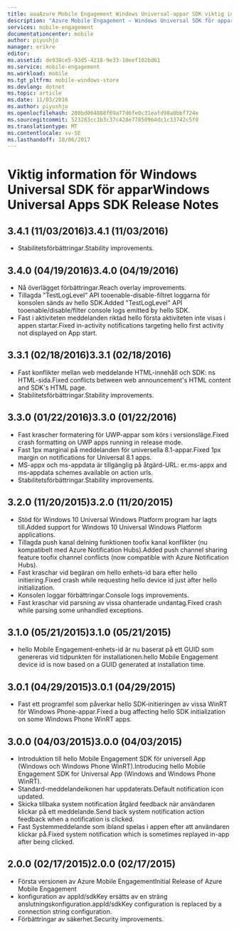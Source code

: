 ```yaml
---
title: aaaAzure Mobile Engagement Windows Universal-appar SDK viktig information | Microsoft Docs
description: "Azure Mobile Engagement – Windows Universal SDK för appar viktig information"
services: mobile-engagement
documentationcenter: mobile
author: piyushjo
manager: erikre
editor: 
ms.assetid: de938ce5-93d5-4218-9e33-10eef102bd61
ms.service: mobile-engagement
ms.workload: mobile
ms.tgt_pltfrm: mobile-windows-store
ms.devlang: dotnet
ms.topic: article
ms.date: 11/03/2016
ms.author: piyushjo
ms.openlocfilehash: 280bd064888f69a77d6fe0c31eafd98a0bbf724e
ms.sourcegitcommit: 523283cc1b3c37c428e77850964dc1c33742c5f0
ms.translationtype: MT
ms.contentlocale: sv-SE
ms.lasthandoff: 10/06/2017
---
```

# <a name="windows-universal-apps-sdk-release-notes"></a><span data-ttu-id="b04e7-103">Viktig information för Windows Universal SDK för appar</span><span class="sxs-lookup"><span data-stu-id="b04e7-103">Windows Universal Apps SDK Release Notes</span></span>
## <a name="341-11032016"></a><span data-ttu-id="b04e7-104">3.4.1 (11/03/2016)</span><span class="sxs-lookup"><span data-stu-id="b04e7-104">3.4.1 (11/03/2016)</span></span>

* <span data-ttu-id="b04e7-105">Stabilitetsförbättringar.</span><span class="sxs-lookup"><span data-stu-id="b04e7-105">Stability improvements.</span></span>

## <a name="340-04192016"></a><span data-ttu-id="b04e7-106">3.4.0 (04/19/2016)</span><span class="sxs-lookup"><span data-stu-id="b04e7-106">3.4.0 (04/19/2016)</span></span>
* <span data-ttu-id="b04e7-107">Nå överlägget förbättringar.</span><span class="sxs-lookup"><span data-stu-id="b04e7-107">Reach overlay improvements.</span></span>
* <span data-ttu-id="b04e7-108">Tillagda ”TestLogLevel” API tooenable-disable-filtret loggarna för konsolen sänds av hello SDK.</span><span class="sxs-lookup"><span data-stu-id="b04e7-108">Added "TestLogLevel" API tooenable/disable/filter console logs emitted by hello SDK.</span></span>
* <span data-ttu-id="b04e7-109">Fast i aktiviteten meddelanden riktad hello första aktiviteten inte visas i appen startar.</span><span class="sxs-lookup"><span data-stu-id="b04e7-109">Fixed in-activity notifications targeting hello first activity not displayed on App start.</span></span>

## <a name="331-02182016"></a><span data-ttu-id="b04e7-110">3.3.1 (02/18/2016)</span><span class="sxs-lookup"><span data-stu-id="b04e7-110">3.3.1 (02/18/2016)</span></span>
* <span data-ttu-id="b04e7-111">Fast konflikter mellan web meddelande HTML-innehåll och SDK: ns HTML-sida.</span><span class="sxs-lookup"><span data-stu-id="b04e7-111">Fixed conflicts between web announcement's HTML content and SDK's HTML page.</span></span>
* <span data-ttu-id="b04e7-112">Stabilitetsförbättringar.</span><span class="sxs-lookup"><span data-stu-id="b04e7-112">Stability improvements.</span></span>

## <a name="330-01222016"></a><span data-ttu-id="b04e7-113">3.3.0 (01/22/2016)</span><span class="sxs-lookup"><span data-stu-id="b04e7-113">3.3.0 (01/22/2016)</span></span>
* <span data-ttu-id="b04e7-114">Fast krascher formatering för UWP-appar som körs i versionsläge.</span><span class="sxs-lookup"><span data-stu-id="b04e7-114">Fixed crash formatting on UWP apps running in release mode.</span></span>
* <span data-ttu-id="b04e7-115">Fast 1px marginal på meddelanden för universella 8.1-appar.</span><span class="sxs-lookup"><span data-stu-id="b04e7-115">Fixed 1px margin on notifications for Universal 8.1 apps.</span></span>
* <span data-ttu-id="b04e7-116">MS-appx och ms-appdata är tillgänglig på åtgärd-URL: er.</span><span class="sxs-lookup"><span data-stu-id="b04e7-116">ms-appx and ms-appdata schemes available on action urls.</span></span>
* <span data-ttu-id="b04e7-117">Stabilitetsförbättringar.</span><span class="sxs-lookup"><span data-stu-id="b04e7-117">Stability improvements.</span></span>

## <a name="320-11202015"></a><span data-ttu-id="b04e7-118">3.2.0 (11/20/2015)</span><span class="sxs-lookup"><span data-stu-id="b04e7-118">3.2.0 (11/20/2015)</span></span>
* <span data-ttu-id="b04e7-119">Stöd för Windows 10 Universal Windows Platform program har lagts till.</span><span class="sxs-lookup"><span data-stu-id="b04e7-119">Added support for Windows 10 Universal Windows Platform applications.</span></span>
* <span data-ttu-id="b04e7-120">Tillagda push kanal delning funktionen toofix kanal konflikter (nu kompatibelt med Azure Notification Hubs).</span><span class="sxs-lookup"><span data-stu-id="b04e7-120">Added push channel sharing feature toofix channel conflicts (now compatible with Azure Notification Hubs).</span></span>
* <span data-ttu-id="b04e7-121">Fast kraschar vid begäran om hello enhets-id bara efter hello initiering.</span><span class="sxs-lookup"><span data-stu-id="b04e7-121">Fixed crash while requesting hello device id just after hello initialization.</span></span>
* <span data-ttu-id="b04e7-122">Konsolen loggar förbättringar.</span><span class="sxs-lookup"><span data-stu-id="b04e7-122">Console logs improvements.</span></span>
* <span data-ttu-id="b04e7-123">Fast kraschar vid parsning av vissa ohanterade undantag.</span><span class="sxs-lookup"><span data-stu-id="b04e7-123">Fixed crash while parsing some unhandled exceptions.</span></span>

## <a name="310-05212015"></a><span data-ttu-id="b04e7-124">3.1.0 (05/21/2015)</span><span class="sxs-lookup"><span data-stu-id="b04e7-124">3.1.0 (05/21/2015)</span></span>
* <span data-ttu-id="b04e7-125">hello Mobile Engagement-enhets-id är nu baserat på ett GUID som genereras vid tidpunkten för installationen.</span><span class="sxs-lookup"><span data-stu-id="b04e7-125">hello Mobile Engagement device id is now based on a GUID generated at installation time.</span></span>

## <a name="301-04292015"></a><span data-ttu-id="b04e7-126">3.0.1 (04/29/2015)</span><span class="sxs-lookup"><span data-stu-id="b04e7-126">3.0.1 (04/29/2015)</span></span>
* <span data-ttu-id="b04e7-127">Fast ett programfel som påverkar hello SDK-initieringen av vissa WinRT för Windows Phone-appar.</span><span class="sxs-lookup"><span data-stu-id="b04e7-127">Fixed a bug affecting hello SDK initialization on some Windows Phone WinRT apps.</span></span>

## <a name="300-04032015"></a><span data-ttu-id="b04e7-128">3.0.0 (04/03/2015)</span><span class="sxs-lookup"><span data-stu-id="b04e7-128">3.0.0 (04/03/2015)</span></span>
* <span data-ttu-id="b04e7-129">Introduktion till hello Mobile Engagement SDK för universell App (Windows och Windows Phone WinRT).</span><span class="sxs-lookup"><span data-stu-id="b04e7-129">Introducing hello Mobile Engagement SDK for Universal App (Windows and Windows Phone WinRT).</span></span>
* <span data-ttu-id="b04e7-130">Standard-meddelandeikonen har uppdaterats.</span><span class="sxs-lookup"><span data-stu-id="b04e7-130">Default notification icon updated.</span></span>
* <span data-ttu-id="b04e7-131">Skicka tillbaka system notification åtgärd feedback när användaren klickar på ett meddelande.</span><span class="sxs-lookup"><span data-stu-id="b04e7-131">Send back system notification action feedback when a notification is clicked.</span></span>
* <span data-ttu-id="b04e7-132">Fast Systemmeddelande som ibland spelas i appen efter att användaren klickar på.</span><span class="sxs-lookup"><span data-stu-id="b04e7-132">Fixed system notification which is sometimes replayed in-app after being clicked.</span></span>

## <a name="200-02172015"></a><span data-ttu-id="b04e7-133">2.0.0 (02/17/2015)</span><span class="sxs-lookup"><span data-stu-id="b04e7-133">2.0.0 (02/17/2015)</span></span>
* <span data-ttu-id="b04e7-134">Första versionen av Azure Mobile Engagement</span><span class="sxs-lookup"><span data-stu-id="b04e7-134">Initial Release of Azure Mobile Engagement</span></span>
* <span data-ttu-id="b04e7-135">konfiguration av appId/sdkKey ersätts av en sträng anslutningskonfiguration.</span><span class="sxs-lookup"><span data-stu-id="b04e7-135">appId/sdkKey configuration is replaced by a connection string configuration.</span></span>
* <span data-ttu-id="b04e7-136">Förbättringar av säkerhet.</span><span class="sxs-lookup"><span data-stu-id="b04e7-136">Security improvements.</span></span>

